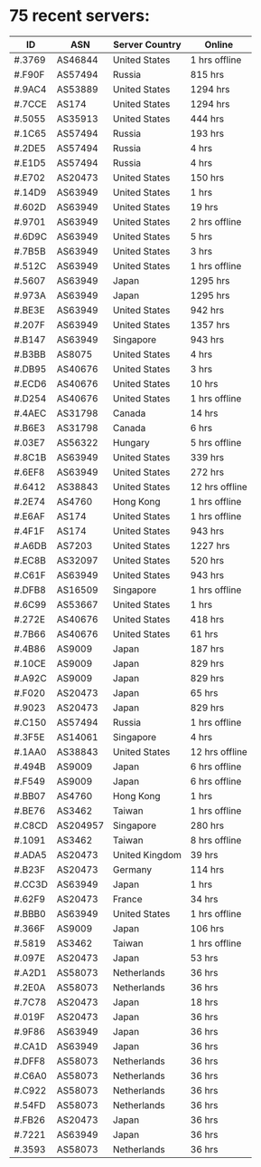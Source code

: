 # 75 recent servers:

| ID | ASN | Server Country | Online |
| ------ | ------ | ------ | ------ |
| #.3769 | AS46844 | United States | 1 hrs offline |
| #.F90F | AS57494 | Russia | 815 hrs |
| #.9AC4 | AS53889 | United States | 1294 hrs |
| #.7CCE | AS174 | United States | 1294 hrs |
| #.5055 | AS35913 | United States | 444 hrs |
| #.1C65 | AS57494 | Russia | 193 hrs |
| #.2DE5 | AS57494 | Russia | 4 hrs |
| #.E1D5 | AS57494 | Russia | 4 hrs |
| #.E702 | AS20473 | United States | 150 hrs |
| #.14D9 | AS63949 | United States | 1 hrs |
| #.602D | AS63949 | United States | 19 hrs |
| #.9701 | AS63949 | United States | 2 hrs offline |
| #.6D9C | AS63949 | United States | 5 hrs |
| #.7B5B | AS63949 | United States | 3 hrs |
| #.512C | AS63949 | United States | 1 hrs offline |
| #.5607 | AS63949 | Japan | 1295 hrs |
| #.973A | AS63949 | Japan | 1295 hrs |
| #.BE3E | AS63949 | United States | 942 hrs |
| #.207F | AS63949 | United States | 1357 hrs |
| #.B147 | AS63949 | Singapore | 943 hrs |
| #.B3BB | AS8075 | United States | 4 hrs |
| #.DB95 | AS40676 | United States | 3 hrs |
| #.ECD6 | AS40676 | United States | 10 hrs |
| #.D254 | AS40676 | United States | 1 hrs offline |
| #.4AEC | AS31798 | Canada | 14 hrs |
| #.B6E3 | AS31798 | Canada | 6 hrs |
| #.03E7 | AS56322 | Hungary | 5 hrs offline |
| #.8C1B | AS63949 | United States | 339 hrs |
| #.6EF8 | AS63949 | United States | 272 hrs |
| #.6412 | AS38843 | United States | 12 hrs offline |
| #.2E74 | AS4760 | Hong Kong | 1 hrs offline |
| #.E6AF | AS174 | United States | 1 hrs offline |
| #.4F1F | AS174 | United States | 943 hrs |
| #.A6DB | AS7203 | United States | 1227 hrs |
| #.EC8B | AS32097 | United States | 520 hrs |
| #.C61F | AS63949 | United States | 943 hrs |
| #.DFB8 | AS16509 | Singapore | 1 hrs offline |
| #.6C99 | AS53667 | United States | 1 hrs |
| #.272E | AS40676 | United States | 418 hrs |
| #.7B66 | AS40676 | United States | 61 hrs |
| #.4B86 | AS9009 | Japan | 187 hrs |
| #.10CE | AS9009 | Japan | 829 hrs |
| #.A92C | AS9009 | Japan | 829 hrs |
| #.F020 | AS20473 | Japan | 65 hrs |
| #.9023 | AS20473 | Japan | 829 hrs |
| #.C150 | AS57494 | Russia | 1 hrs offline |
| #.3F5E | AS14061 | Singapore | 4 hrs |
| #.1AA0 | AS38843 | United States | 12 hrs offline |
| #.494B | AS9009 | Japan | 6 hrs offline |
| #.F549 | AS9009 | Japan | 6 hrs offline |
| #.BB07 | AS4760 | Hong Kong | 1 hrs |
| #.BE76 | AS3462 | Taiwan | 1 hrs offline |
| #.C8CD | AS204957 | Singapore | 280 hrs |
| #.1091 | AS3462 | Taiwan | 8 hrs offline |
| #.ADA5 | AS20473 | United Kingdom | 39 hrs |
| #.B23F | AS20473 | Germany | 114 hrs |
| #.CC3D | AS63949 | Japan | 1 hrs |
| #.62F9 | AS20473 | France | 34 hrs |
| #.BBB0 | AS63949 | United States | 1 hrs offline |
| #.366F | AS9009 | Japan | 106 hrs |
| #.5819 | AS3462 | Taiwan | 1 hrs offline |
| #.097E | AS20473 | Japan | 53 hrs |
| #.A2D1 | AS58073 | Netherlands | 36 hrs |
| #.2E0A | AS58073 | Netherlands | 36 hrs |
| #.7C78 | AS20473 | Japan | 18 hrs |
| #.019F | AS20473 | Japan | 36 hrs |
| #.9F86 | AS63949 | Japan | 36 hrs |
| #.CA1D | AS63949 | Japan | 36 hrs |
| #.DFF8 | AS58073 | Netherlands | 36 hrs |
| #.C6A0 | AS58073 | Netherlands | 36 hrs |
| #.C922 | AS58073 | Netherlands | 36 hrs |
| #.54FD | AS58073 | Netherlands | 36 hrs |
| #.FB26 | AS20473 | Japan | 36 hrs |
| #.7221 | AS63949 | Japan | 36 hrs |
| #.3593 | AS58073 | Netherlands | 36 hrs |

